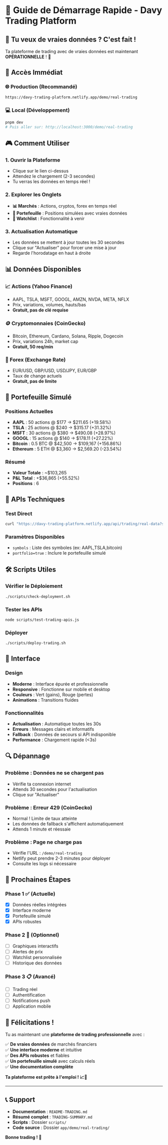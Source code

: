 # 🚀 Guide de Démarrage Rapide - Davy Trading Platform

## 🎯 **Tu veux de vraies données ? C'est fait !**

Ta plateforme de trading avec de vraies données est maintenant **OPÉRATIONNELLE** ! 🎉

## 📱 **Accès Immédiat**

### **🌐 Production (Recommandé)**
```
https://davy-trading-platform.netlify.app/demo/real-trading
```

### **💻 Local (Développement)**
```bash
pnpm dev
# Puis aller sur: http://localhost:3000/demo/real-trading
```

## 🎮 **Comment Utiliser**

### **1. Ouvrir la Plateforme**
- Clique sur le lien ci-dessus
- Attendez le chargement (2-3 secondes)
- Tu verras les données en temps réel !

### **2. Explorer les Onglets**
- **📊 Marchés** : Actions, cryptos, forex en temps réel
- **💼 Portefeuille** : Positions simulées avec vraies données
- **👀 Watchlist** : Fonctionnalité à venir

### **3. Actualisation Automatique**
- Les données se mettent à jour toutes les 30 secondes
- Clique sur "Actualiser" pour forcer une mise à jour
- Regarde l'horodatage en haut à droite

## 📊 **Données Disponibles**

### **📈 Actions (Yahoo Finance)**
- AAPL, TSLA, MSFT, GOOGL, AMZN, NVDA, META, NFLX
- Prix, variations, volumes, hauts/bas
- **Gratuit, pas de clé requise**

### **🪙 Cryptomonnaies (CoinGecko)**
- Bitcoin, Ethereum, Cardano, Solana, Ripple, Dogecoin
- Prix, variations 24h, market cap
- **Gratuit, 50 req/min**

### **💱 Forex (Exchange Rate)**
- EUR/USD, GBP/USD, USD/JPY, EUR/GBP
- Taux de change actuels
- **Gratuit, pas de limite**

## 💼 **Portefeuille Simulé**

### **Positions Actuelles**
- **AAPL** : 50 actions @ $177 → $211.65 (+19.58%)
- **TSLA** : 25 actions @ $240 → $315.17 (+31.32%)
- **MSFT** : 30 actions @ $380 → $490.08 (+28.97%)
- **GOOGL** : 15 actions @ $140 → $178.11 (+27.22%)
- **Bitcoin** : 0.5 BTC @ $42,500 → $109,167 (+156.86%)
- **Ethereum** : 5 ETH @ $3,360 → $2,569.20 (-23.54%)

### **Résumé**
- **Valeur Totale** : ~$103,265
- **P&L Total** : +$36,865 (+55.52%)
- **Positions** : 6

## 🔧 **APIs Techniques**

### **Test Direct**
```bash
curl "https://davy-trading-platform.netlify.app/api/trading/real-data?symbols=AAPL,bitcoin,EUR/USD&portfolio=true"
```

### **Paramètres Disponibles**
- `symbols` : Liste des symboles (ex: AAPL,TSLA,bitcoin)
- `portfolio=true` : Inclure le portefeuille simulé

## 🛠️ **Scripts Utiles**

### **Vérifier le Déploiement**
```bash
./scripts/check-deployment.sh
```

### **Tester les APIs**
```bash
node scripts/test-trading-apis.js
```

### **Déployer**
```bash
./scripts/deploy-trading.sh
```

## 🎨 **Interface**

### **Design**
- **Moderne** : Interface épurée et professionnelle
- **Responsive** : Fonctionne sur mobile et desktop
- **Couleurs** : Vert (gains), Rouge (pertes)
- **Animations** : Transitions fluides

### **Fonctionnalités**
- **Actualisation** : Automatique toutes les 30s
- **Erreurs** : Messages clairs et informatifs
- **Fallback** : Données de secours si API indisponible
- **Performance** : Chargement rapide (<3s)

## 🔍 **Dépannage**

### **Problème : Données ne se chargent pas**
- Vérifie ta connexion internet
- Attends 30 secondes pour l'actualisation
- Clique sur "Actualiser"

### **Problème : Erreur 429 (CoinGecko)**
- Normal ! Limite de taux atteinte
- Les données de fallback s'affichent automatiquement
- Attends 1 minute et réessaie

### **Problème : Page ne charge pas**
- Vérifie l'URL : `/demo/real-trading`
- Netlify peut prendre 2-3 minutes pour déployer
- Consulte les logs si nécessaire

## 🚀 **Prochaines Étapes**

### **Phase 1 ✅ (Actuelle)**
- [x] Données réelles intégrées
- [x] Interface moderne
- [x] Portefeuille simulé
- [x] APIs robustes

### **Phase 2 🚧 (Optionnel)**
- [ ] Graphiques interactifs
- [ ] Alertes de prix
- [ ] Watchlist personnalisée
- [ ] Historique des données

### **Phase 3 📋 (Avancé)**
- [ ] Trading réel
- [ ] Authentification
- [ ] Notifications push
- [ ] Application mobile

## 🎉 **Félicitations !**

Tu as maintenant une **plateforme de trading professionnelle** avec :

✅ **De vraies données** de marchés financiers  
✅ **Une interface moderne** et intuitive  
✅ **Des APIs robustes** et fiables  
✅ **Un portefeuille simulé** avec calculs réels  
✅ **Une documentation complète**  

**Ta plateforme est prête à l'emploi ! 📈🚀**

---

## 📞 **Support**

- **Documentation** : `README-TRADING.md`
- **Résumé complet** : `TRADING-SUMMARY.md`
- **Scripts** : Dossier `scripts/`
- **Code source** : Dossier `app/demo/real-trading/`

**Bonne trading ! 🎯** 